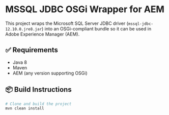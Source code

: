 # MSSQL JDBC OSGi Wrapper for AEM

This project wraps the Microsoft SQL Server JDBC driver (`mssql-jdbc-12.10.0.jre8.jar`) into an OSGi-compliant bundle so it can be used in Adobe Experience Manager (AEM).

## ✅ Requirements

- Java 8
- Maven
- AEM (any version supporting OSGi)

## 📦 Build Instructions

```bash
# Clone and build the project
mvn clean install
